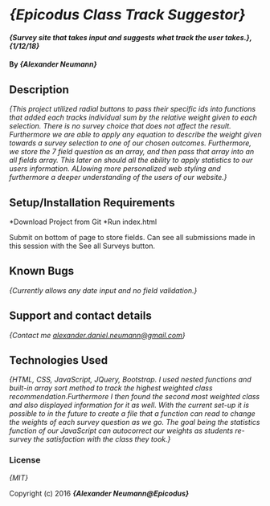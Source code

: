 # _{Epicodus Class Track Suggestor}_

#### _{Survey site that takes input and suggests what track the user takes.}, {1/12/18}_

#### By _**{Alexander Neumann}**_

## Description

_{This project utilized radial buttons to pass their specific ids into functions that added each tracks individual sum by the relative weight given to each selection. There is no survey choice that does not affect the result. Furthermore we are able to apply any equation to describe the weight given towards a survey selection to one of our chosen outcomes. Furthermore, we store the 7 field question as an array, and then pass that array into an all fields array. This later on should all the ability to apply statistics to our users information. ALlowing more personalized web styling and furthermore a deeper understanding of the users of our website.}_

## Setup/Installation Requirements

*Download Project from Git
*Run index.html

Submit on bottom of page to store fields. Can see all submissions made in this session with the See all Surveys button.

## Known Bugs

_{Currently allows any date input and no field validation.}_

## Support and contact details

_{Contact me alexander.daniel.neumann@gmail.com}_

## Technologies Used

_{HTML, CSS, JavaScript, JQuery, Bootstrap. I used nested functions and built-in array sort method to track the highest weighted class recommendation.Furthermore I then found the second most weighted class and also displayed information for it as well. With the current set-up it is possible to in the future to create a file that a function can read to change the weights of each survey question as we go. The goal being the statistics function of our JavaScript can autocorrect our weights as students re-survey the satisfaction with the class they took.}_

### License

*{MIT}*

Copyright (c) 2016 **_{Alexander Neumann@Epicodus}_**
